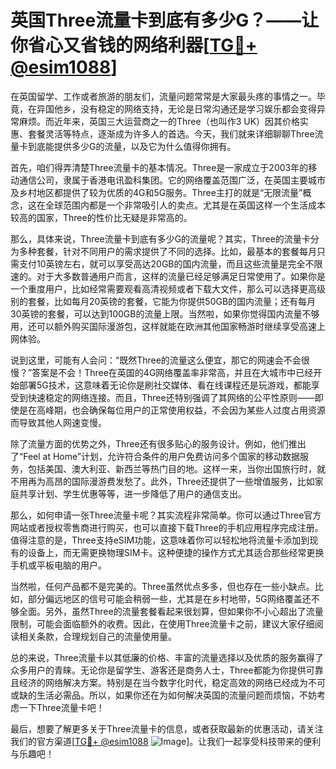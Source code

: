 # 英国Three流量卡到底有多少G？——让你省心又省钱的网络利器[[TG💪+ @esim1088](https://t.me/s/esim1088)]

在英国留学、工作或者旅游的朋友们，流量问题常常是大家最头疼的事情之一。毕竟，在异国他乡，没有稳定的网络支持，无论是日常沟通还是学习娱乐都会变得异常麻烦。而近年来，英国三大运营商之一的Three（也叫作3 UK）因其价格实惠、套餐灵活等特点，逐渐成为许多人的首选。今天，我们就来详细聊聊Three流量卡到底能提供多少G的流量，以及它为什么值得你拥有。

首先，咱们得弄清楚Three流量卡的基本情况。Three是一家成立于2003年的移动通信公司，隶属于香港电讯盈科集团。它的网络覆盖范围广泛，在英国主要城市及乡村地区都提供了较为优质的4G和5G服务。Three主打的就是“无限流量”概念，这在全球范围内都是一个非常吸引人的卖点。尤其是在英国这样一个生活成本较高的国家，Three的性价比无疑是非常高的。

那么，具体来说，Three流量卡到底有多少G的流量呢？其实，Three的流量卡分为多种套餐，针对不同用户的需求提供了不同的选择。比如，最基本的套餐每月只需支付10英镑左右，就可以享受高达20GB的国内流量，而且这些流量是完全不限速的。对于大多数普通用户而言，这样的流量已经足够满足日常使用了。如果你是一个重度用户，比如经常需要观看高清视频或者下载大文件，那么可以选择更高级别的套餐，比如每月20英镑的套餐，它能为你提供50GB的国内流量；还有每月30英镑的套餐，可以达到100GB的流量上限。当然啦，如果你觉得国内流量不够用，还可以额外购买国际漫游包，这样就能在欧洲其他国家畅游时继续享受高速上网体验。

说到这里，可能有人会问：“既然Three的流量这么便宜，那它的网速会不会很慢？”答案是不会！Three在英国的4G网络覆盖率非常高，并且在大城市中已经开始部署5G技术，这意味着无论你是刷社交媒体、看在线课程还是玩游戏，都能享受到快速稳定的网络连接。而且，Three还特别强调了其网络的公平性原则——即使是在高峰期，也会确保每位用户的正常使用权益，不会因为某些人过度占用资源而导致其他人网速变慢。

除了流量方面的优势之外，Three还有很多贴心的服务设计。例如，他们推出了“Feel at Home”计划，允许符合条件的用户免费访问多个国家的移动数据服务，包括美国、澳大利亚、新西兰等热门目的地。这样一来，当你出国旅行时，就不用再为高昂的国际漫游费发愁了。此外，Three还提供了一些增值服务，比如家庭共享计划、学生优惠等等，进一步降低了用户的通信支出。

那么，如何申请一张Three流量卡呢？其实流程非常简单。你可以通过Three官方网站或者授权零售商进行购买，也可以直接下载Three的手机应用程序完成注册。值得注意的是，Three支持eSIM功能，这意味着你可以轻松地将流量卡添加到现有的设备上，而无需更换物理SIM卡。这种便捷的操作方式尤其适合那些经常更换手机或平板电脑的用户。

当然啦，任何产品都不是完美的。Three虽然优点多多，但也存在一些小缺点。比如，部分偏远地区的信号可能会稍弱一些，尤其是在乡村地带，5G网络覆盖还不够全面。另外，虽然Three的流量套餐看起来很划算，但如果你不小心超出了流量限制，可能会面临额外的收费。因此，在使用Three流量卡之前，建议大家仔细阅读相关条款，合理规划自己的流量使用量。

总的来说，Three流量卡以其低廉的价格、丰富的流量选择以及优质的服务赢得了众多用户的青睐。无论你是留学生、游客还是商务人士，Three都能为你提供可靠且经济的网络解决方案。特别是在当今数字化时代，稳定高效的网络已经成为不可或缺的生活必需品。所以，如果你还在为如何解决英国的流量问题而烦恼，不妨考虑一下Three流量卡吧！

最后，想要了解更多关于Three流量卡的信息，或者获取最新的优惠活动，请关注我们的官方渠道[[TG💪+ @esim1088](https://t.me/s/esim1088) ![Image](https://i.postimg.cc/4NQfJmqS/Snipaste-2025-05-13-00-14-12.png)]。让我们一起享受科技带来的便利与乐趣吧！